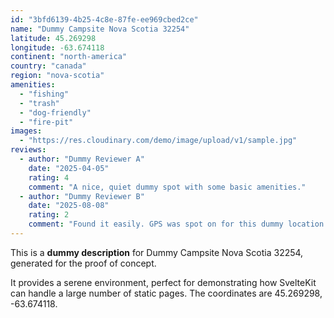 ```yaml
---
id: "3bfd6139-4b25-4c8e-87fe-ee969cbed2ce"
name: "Dummy Campsite Nova Scotia 32254"
latitude: 45.269298
longitude: -63.674118
continent: "north-america"
country: "canada"
region: "nova-scotia"
amenities:
  - "fishing"
  - "trash"
  - "dog-friendly"
  - "fire-pit"
images:
  - "https://res.cloudinary.com/demo/image/upload/v1/sample.jpg"
reviews:
  - author: "Dummy Reviewer A"
    date: "2025-04-05"
    rating: 4
    comment: "A nice, quiet dummy spot with some basic amenities."
  - author: "Dummy Reviewer B"
    date: "2025-08-08"
    rating: 2
    comment: "Found it easily. GPS was spot on for this dummy location."
---
```


This is a **dummy description** for Dummy Campsite Nova Scotia 32254, generated for the proof of concept.

It provides a serene environment, perfect for demonstrating how SvelteKit can handle a large number of static pages. The coordinates are 45.269298, -63.674118.
